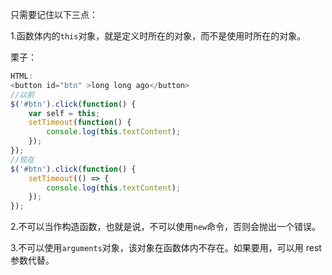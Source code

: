 只需要记住以下三点：

1.函数体内的`this`对象，就是定义时所在的对象，而不是使用时所在的对象。

栗子：

```js
HTML:
<button id="btn" >long long ago</button>
//以前
$('#btn').click(function() {
    var self = this;
    setTimeout(function() {
        console.log(this.textContent);
    });
});
//现在
$('#btn').click(function() {
    setTimeout(() => {
        console.log(this.textContent);
    });
});
```

2.不可以当作构造函数，也就是说，不可以使用`new`命令，否则会抛出一个错误。

3.不可以使用`arguments`对象，该对象在函数体内不存在。如果要用，可以用 rest 参数代替。

